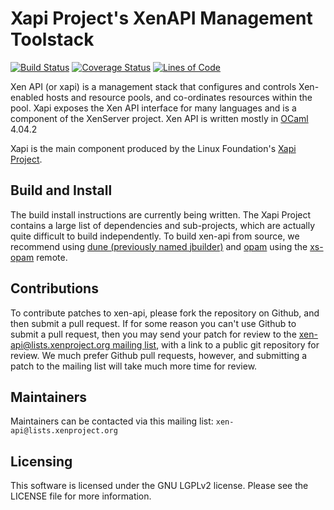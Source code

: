 Xapi Project's XenAPI Management Toolstack
==========================================

[![Build Status](https://travis-ci.org/xapi-project/xen-api.svg?branch=master)](https://travis-ci.org/xapi-project/xen-api)
[![Coverage Status](https://coveralls.io/repos/github/xapi-project/xen-api/badge.svg?branch=master)](https://coveralls.io/github/xapi-project/xen-api?branch=master)
[![Lines of Code](https://tokei.rs/b1/github/xapi-project/xen-api)](https://github.com/xapi-project/xen-api)

Xen API (or xapi) is a management stack that configures and controls
Xen-enabled hosts and resource pools, and co-ordinates resources
within the pool. Xapi exposes the Xen API interface for many
languages and is a component of the XenServer project.
Xen API is written mostly in [OCaml](http://caml.inria.fr/ocaml/)
4.04.2

Xapi is the main component produced by the Linux Foundation's
[Xapi Project](http://xenproject.org/developers/teams/xapi.html).

Build and Install
-----------------

The build install instructions are currently being written. The Xapi
Project contains a large list of dependencies and sub-projects, which
are actually quite difficult to build independently. To build xen-api
from source, we recommend using [dune (previously named jbuilder)](https://github.com/ocaml/dune)
and [opam](https://opam.ocaml.org/doc/Manual.html) using the [xs-opam](https://github.com/xapi-project/xs-opam) remote.

Contributions
-------------

To contribute patches to xen-api, please fork the repository on
Github, and then submit a pull request. If for some reason you can't
use Github to submit a pull request, then you may send your patch for
review to the [xen-api@lists.xenproject.org mailing list](http://www.xenproject.org/help/mailing-list.html), with a link to a
public git repository for review. We much prefer Github pull requests,
however, and submitting a patch to the mailing list will take much
more time for review.

Maintainers
-----------

Maintainers can be contacted via this mailing list: `xen-api@lists.xenproject.org`

Licensing
---------

This software is licensed under the GNU LGPLv2 license. Please see the
LICENSE file for more information.
